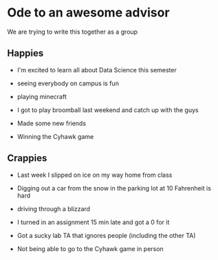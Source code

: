# Ode to an awesome advisor
We are trying to write this together as a group


## Happies

- I'm excited to learn all about Data Science this semester

- seeing everybody on campus is fun
- playing minecraft
-  I got to play broomball last weekend and catch up with the guys
-  Made some new friends
- Winning the Cyhawk game


## Crappies

- Last week I slipped on ice on my way home from class

- Digging out a car from the snow in the parking lot at 10 Fahrenheit is hard
- driving through a blizzard
- I turned in an assignment 15 min late and got a 0 for it
- Got a sucky lab TA that ignores people (including the other TA)
- Not being able to go to the Cyhawk game in person

